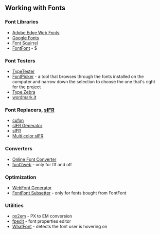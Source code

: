 ## Working with Fonts

### Font Libraries

* [Adobe Edge Web Fonts](https://edgewebfonts.adobe.com/fonts)
* [Google Fonts](http://www.google.com/fonts)
* [Font Squirrel](http://www.fontsquirrel.com/)
* [FontFont](https://www.fontfont.com/) - $

### Font Testers

* [TypeTester](http://www.typetester.org/)
* [FontPicker](http://www.fontpicker.net/) - a tool that browses through the fonts installed on the computer and narrow down the selection to choose the one that's right for the project
* [Type Zebra](http://typezebra.com/)
* [wordmark.it](http://wordmark.it/)

### Font Replacers, [sIFR](http://en.wikipedia.org/wiki/Scalable_Inman_Flash_Replacement)

* [cufon](http://cufon.shoqolate.com/generate/)
* [sIFR Generator](http://www.sifrgenerator.com/)
* [sIFR](http://www.mikeindustries.com/blog/sifr/)
* [Multi color sIFR](http://webdesign.maratz.com/lab/multi_color_sifr/)

### Converters

* [Online Font Converter](http://onlinefontconverter.com/)
* [font2web](http://www.font2web.com/) - only for ttf and otf

### Optimization

* [WebFont Generator](http://www.fontsquirrel.com/tools/webfont-generator)
* [FontFont Subsetter](http://www.subsetter.com/) - only for fonts bought from FontFont

### Utilities

* [px2em](http://pxtoem.com/) - PX to EM conversion
* [fpedit](http://www.microsoft.com/typography/property/fpedit.htm) - font properties editor
* [WhatFont](http://chengyinliu.com/whatfont.html) - detects the font user is hovering on